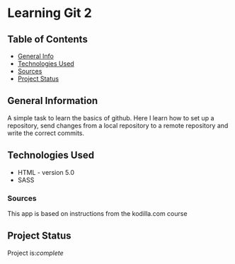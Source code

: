 # Learning Git 2

## Table of Contents

- [General Info](#general-information)
- [Technologies Used](#technologies-used)
- [Sources](#sources)
- [Project Status](#project-status)

## General Information

A simple task to learn the basics of github. Here I learn how to set up a repository, send changes from a local repository to a remote repository and write the correct commits.

## Technologies Used

- HTML - version 5.0
- SASS

### Sources

This app is based on instructions from the kodilla.com course

## Project Status

Project is:_complete_
